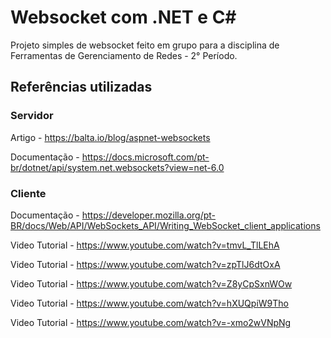 # Websocket com .NET e C#
Projeto simples de websocket feito em grupo para a disciplina de Ferramentas de Gerenciamento de Redes - 2° Período.

## Referências utilizadas

### Servidor
Artigo - https://balta.io/blog/aspnet-websockets

Documentação - https://docs.microsoft.com/pt-br/dotnet/api/system.net.websockets?view=net-6.0

### Cliente
Documentação - https://developer.mozilla.org/pt-BR/docs/Web/API/WebSockets_API/Writing_WebSocket_client_applications

Video Tutorial - https://www.youtube.com/watch?v=tmvL_TlLEhA

Video Tutorial - https://www.youtube.com/watch?v=zpTlJ6dtOxA

Video Tutorial - https://www.youtube.com/watch?v=Z8yCpSxnWOw

Video Tutorial - https://www.youtube.com/watch?v=hXUQpiW9Tho

Video Tutorial - https://www.youtube.com/watch?v=-xmo2wVNpNg
